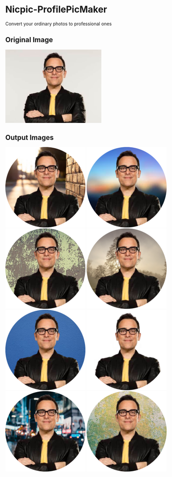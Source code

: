 # Nicpic-ProfilePicMaker

Convert your ordinary photos to professional ones

## Original Image
<img src="https://raw.githubusercontent.com/ekagrashukla/Nicpic-ProfilePicMaker/main/test_img/001.jpg" width="300px"/>

## Output Images
<img src="https://raw.githubusercontent.com/ekagrashukla/Nicpic-ProfilePicMaker/main/output/output_circular/circle_color_result0.png" width="250px"/>
<img src="https://raw.githubusercontent.com/ekagrashukla/Nicpic-ProfilePicMaker/main/output/output_circular/circle_color_result1.png" width="250px"/>
<img src="https://raw.githubusercontent.com/ekagrashukla/Nicpic-ProfilePicMaker/main/output/output_circular/circle_color_result2.png" width="250px"/>
<img src="https://raw.githubusercontent.com/ekagrashukla/Nicpic-ProfilePicMaker/main/output/output_circular/circle_color_result3.png" width="250px"/>
<img src="https://raw.githubusercontent.com/ekagrashukla/Nicpic-ProfilePicMaker/main/output/output_circular/circle_color_result4.png" width="250px"/>
<img src="https://raw.githubusercontent.com/ekagrashukla/Nicpic-ProfilePicMaker/main/output/output_circular/circle_color_result5.png" width="250px"/>
<img src="https://raw.githubusercontent.com/ekagrashukla/Nicpic-ProfilePicMaker/main/output/output_circular/circle_color_result6.png" width="250px"/>
<img src="https://raw.githubusercontent.com/ekagrashukla/Nicpic-ProfilePicMaker/main/output/output_circular/circle_color_result7.png" width="250px"/>
